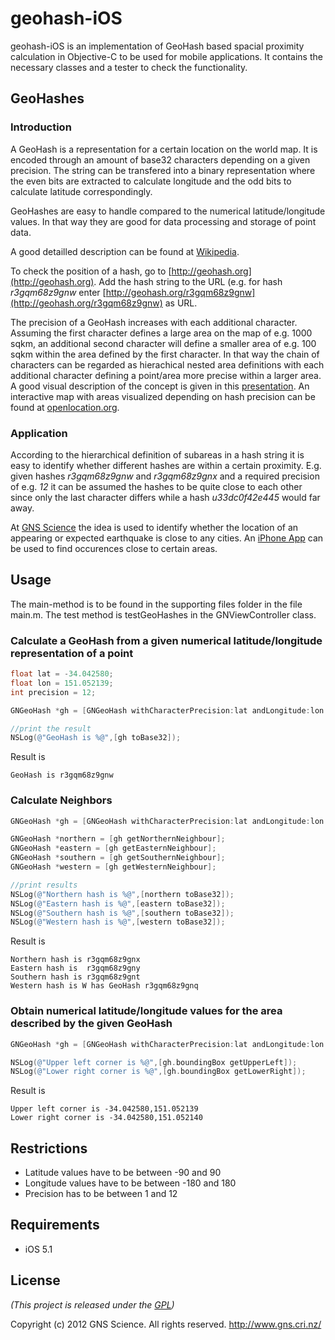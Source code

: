# geohash-iOS

geohash-iOS is an implementation of GeoHash based spacial proximity calculation in Objective-C to be used for mobile applications. It contains the necessary classes and a tester to check the functionality.

## GeoHashes

### Introduction

A GeoHash is a representation for a certain location on the world map. It is encoded through an amount of base32 characters depending on a given precision. The string can be transfered into a binary representation where the even bits are extracted to calculate longitude and the odd bits to calculate latitude correspondingly.

GeoHashes are easy to handle compared to the numerical latitude/longitude values. In that way they are good for data processing and storage of point data.

A good detailled description can be found at [Wikipedia](http://en.wikipedia.org/wiki/Geohash). 

To check the position of a hash, go to [http://geohash.org](http://geohash.org). Add the hash string to the URL (e.g. for hash *r3gqm68z9gnw* enter [http://geohash.org/r3gqm68z9gnw](http://geohash.org/r3gqm68z9gnw) as URL.

The precision of a GeoHash increases with each additional character. Assuming the first character defines a large area on the map of e.g. 1000 sqkm, an additional second character will define a smaller area of e.g. 100 sqkm within the area defined by the first character. In that way the chain of characters can be regarded as hierachical nested area definitions with each additional character defining a point/area more precise within a larger area. A good visual description of the concept is given in this [presentation](http://www.basistech.com/pdf/events/open-source-search-conference/oss-2011-smiley-geospatial-search.pdf). An interactive map with areas visualized depending on hash precision can be found at [openlocation.org](http://openlocation.org/geohash/geohash-js/).

### Application 

According to the hierarchical definition of subareas in a hash string it is easy to identify whether different hashes are within a certain proximity. E.g. given hashes *r3gqm68z9gnw* and *r3gqm68z9gnx* and a required precision of e.g. *12* it can be assumed the hashes to be quite close to each other since only the last character differs while a hash *u33dc0f42e445* would far away.

At [GNS Science](http://www.geonet.org.nz/) the idea is used to identify whether the location of an appearing or expected earthquake is close to any cities. An [iPhone App](http://itunes.apple.com/au/app/geonetquake/id533054360?mt=8) can be used to find occurences close to certain areas.

## Usage

The main-method is to be found in the supporting files folder in the file main.m. The test method is testGeoHashes in the GNViewController class.

### Calculate a GeoHash from a given numerical latitude/longitude representation of a point

```objective-c
float lat = -34.042580;
float lon = 151.052139;
int precision = 12;

GNGeoHash *gh = [GNGeoHash withCharacterPrecision:lat andLongitude:lon andNumberOfCharacters:precision];

//print the result
NSLog(@"GeoHash is %@",[gh toBase32]);
```

Result is
```
GeoHash is r3gqm68z9gnw
```

### Calculate Neighbors

```objective-c
GNGeoHash *gh = [GNGeoHash withCharacterPrecision:lat andLongitude:lon andNumberOfCharacters:precision];

GNGeoHash *northern = [gh getNorthernNeighbour];
GNGeoHash *eastern = [gh getEasternNeighbour];
GNGeoHash *southern = [gh getSouthernNeighbour];
GNGeoHash *western = [gh getWesternNeighbour];

//print results
NSLog(@"Northern hash is %@",[northern toBase32]);
NSLog(@"Eastern hash is %@",[eastern toBase32]);
NSLog(@"Southern hash is %@",[southern toBase32]);
NSLog(@"Western hash is %@",[western toBase32]);
```

Result is
```
Northern hash is r3gqm68z9gnx
Eastern hash is  r3gqm68z9gny
Southern hash is r3gqm68z9gnt
Western hash is W has GeoHash r3gqm68z9gnq
```

### Obtain numerical latitude/longitude values for the area described by the given GeoHash

```objective-c
GNGeoHash *gh = [GNGeoHash withCharacterPrecision:lat andLongitude:lon andNumberOfCharacters:precision];

NSLog(@"Upper left corner is %@",[gh.boundingBox getUpperLeft]);
NSLog(@"Lower right corner is %@",[gh.boundingBox getLowerRight]);
```

Result is
```
Upper left corner is -34.042580,151.052139
Lower right corner is -34.042580,151.052140
```
## Restrictions

* Latitude values have to be between -90 and 90
* Longitude values have to be between -180 and 180
* Precision has to be between 1 and 12

## Requirements
* iOS 5.1

## License
*(This project is released under the [GPL](https://github.com/Narfit/TestRep/blob/master/COPYING))*

Copyright (c) 2012 GNS Science. All rights reserved. http://www.gns.cri.nz/

